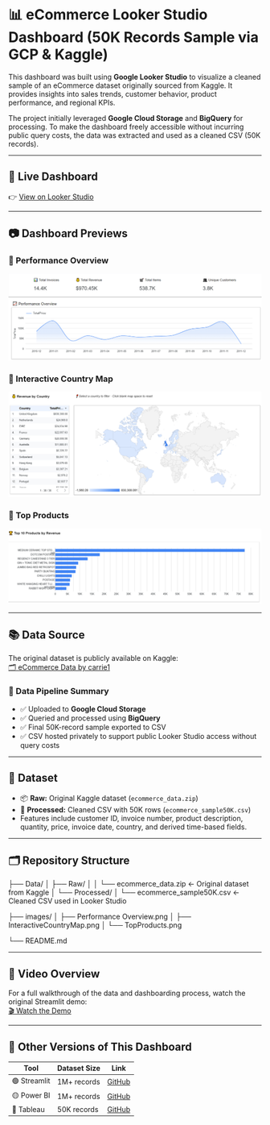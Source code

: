 # 📊 eCommerce Looker Studio Dashboard (50K Records Sample via GCP & Kaggle)

This dashboard was built using **Google Looker Studio** to visualize a cleaned sample of an eCommerce dataset originally sourced from Kaggle. It provides insights into sales trends, customer behavior, product performance, and regional KPIs.

The project initially leveraged **Google Cloud Storage** and **BigQuery** for processing. To make the dashboard freely accessible without incurring public query costs, the data was extracted and used as a cleaned CSV (50K records).

---

## 📍 Live Dashboard  
👉 [View on Looker Studio](https://lookerstudio.google.com/u/0/reporting/f16be1e0-4668-4a6d-a952-6a0e2f1704da/page/IBnQF)

---

## 📷 Dashboard Previews

### 🔹 Performance Overview  
![Performance Overview](images/Performance%20Overview.png)

### 🔹 Interactive Country Map  
![Interactive Country Map](images/InteractiveCountryMap.png)

### 🔹 Top Products  
![Top Products](images/TopProducts.png)

---

## 📚 Data Source

The original dataset is publicly available on Kaggle:  
[🗂️ eCommerce Data by carrie1](https://www.kaggle.com/datasets/carrie1/ecommerce-data)

### 🔄 Data Pipeline Summary

- ✅ Uploaded to **Google Cloud Storage**
- ✅ Queried and processed using **BigQuery**
- ✅ Final 50K-record sample exported to CSV
- ✅ CSV hosted privately to support public Looker Studio access without query costs

---

## 📁 Dataset

- 📦 **Raw:** Original Kaggle dataset (`ecommerce_data.zip`)
- 🧹 **Processed:** Cleaned CSV with 50K rows (`ecommerce_sample50K.csv`)
- Features include customer ID, invoice number, product description, quantity, price, invoice date, country, and derived time-based fields.

---

## 🗂️ Repository Structure

├── Data/
│ ├── Raw/
│ │ └── ecommerce_data.zip ← Original dataset from Kaggle
│ └── Processed/
│ └── ecommerce_sample50K.csv ← Cleaned CSV used in Looker Studio

├── images/
│ ├── Performance Overview.png
│ ├── InteractiveCountryMap.png
│ └── TopProducts.png

└── README.md



---

## 🎥 Video Overview

For a full walkthrough of the data and dashboarding process, watch the original Streamlit demo:  
[🎬 Watch the Demo](https://github.com/essamun/Ecom-Dashboard-Analytics#video-demo)

---

## 🔄 Other Versions of This Dashboard

| Tool            | Dataset Size | Link |
|-----------------|--------------|------|
| 🟢 Streamlit     | 1M+ records  | [GitHub](https://github.com/essamun/Ecom-Dashboard-Analytics) |
| 🟡 Power BI      | 1M+ records  | [GitHub](https://github.com/essamun/eCommerce-PowerBI-Dashboard) |
| 🔵 Tableau       | 50K records  | [GitHub](https://github.com/essamun/eCommerce-Tableau-Dashboard)
